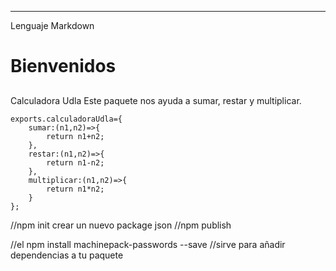 ****
Lenguaje Markdown
# Bienvenidos
##
 Calculadora
 Udla
 Este paquete nos ayuda a sumar, restar y multiplicar.
 ```
 exports.calculadoraUdla={
     sumar:(n1,n2)=>{
         return n1+n2;
     },
     restar:(n1,n2)=>{
         return n1-n2;
     },
     multiplicar:(n1,n2)=>{
         return n1*n2;
     }
 };
 ```


 //npm init
 crear un nuevo package json
 //npm publish


 //el npm install machinepack-passwords --save
 //sirve para añadir dependencias a tu paquete
